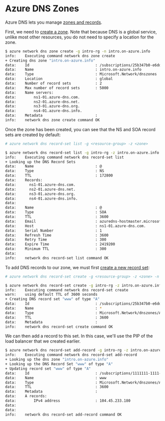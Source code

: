 Azure DNS Zones
===============
Azure DNS lets you manage [zones and records](https://docs.microsoft.com/en-us/azure/dns/dns-zones-records).

First, we need to [create a zone](https://docs.microsoft.com/en-us/azure/dns/dns-getstarted-create-dnszone-cli).  Note that because DNS is a global service, 
unlike most other resources, you do not need to specify a location for the zone.

```bash
$ azure network dns zone create -g intro-rg -n intro.on-azure.info
info:    Executing command network dns zone create
+ Creating dns zone "intro.on-azure.info"                                      
data:    Id                              : /subscriptions/25b347b0-e6dd-45c1-bb11-529e36438d8f/resourceGroups/intro-rg/providers/Microsoft.Network/dnszones/intro.on-azure.info
data:    Name                            : intro.on-azure.info
data:    Type                            : Microsoft.Network/dnszones
data:    Location                        : global
data:    Number of record sets           : 2
data:    Max number of record sets       : 5000
data:    Name servers:
data:        ns1-01.azure-dns.com.
data:        ns2-01.azure-dns.net.
data:        ns3-01.azure-dns.org.
data:        ns4-01.azure-dns.info.
data:    Metadata                        : 
info:    network dns zone create command OK
```

Once the zone has been created, you can see that the NS and SOA record sets
are created by default:

```bash
# azure network dns record-set list -g <resource-group> -z <zone>

$ azure network dns record-set list -g intro-rg -z intro.on-azure.info
info:    Executing command network dns record-set list
+ Looking up the DNS Record Sets                                               
data:    Name                            : @
data:    Type                            : NS
data:    TTL                             : 172800
data:    Records:
data:      ns1-01.azure-dns.com.
data:      ns2-01.azure-dns.net.
data:      ns3-01.azure-dns.org.
data:      ns4-01.azure-dns.info.
data:     
data:    Name                            : @
data:    Type                            : SOA
data:    TTL                             : 3600
data:    Email                           : azuredns-hostmaster.microsoft.com
data:    Host                            : ns1-01.azure-dns.com.
data:    Serial Number                   : 1
data:    Refresh Time                    : 3600
data:    Retry Time                      : 300
data:    Expire Time                     : 2419200
data:    Minimum TTL                     : 300
data:     
info:    network dns record-set list command OK
```

To add DNS records to our zone, we must first [create a new record set](https://docs.microsoft.com/en-us/azure/dns/dns-getstarted-create-recordset-cli):

```bash
# azure network dns record-set create -g <resource-group> -z <zone> -n <dns-name> -y <record-type>

$ azure network dns record-set create -g intro-rg -z intro.on-azure.info -n www -y A
info:    Executing command network dns record-set create
warn:    using default TTL of 3600 seconds
+ Creating DNS record set "www" of type "A"                                      
data:    Id                              : /subscriptions/25b347b0-e6dd-45c1-bb11-529e36438d8f/resourceGroups/intro-rg/providers/Microsoft.Network/dnszones/intro.on-azure.info/A/www
data:    Name                            : *
data:    Type                            : Microsoft.Network/dnszones/A
data:    TTL                             : 3600
data:    Metadata                        : 
info:    network dns record-set create command OK
```

We can then add a record to this set.  In this case, we'll use the PIP of 
the load balancer that we created earlier.

```bash
$ azure network dns record-set add-record -g intro-rg -z intro.on-azure.info -n www -y A -a 104.45.233.180
info:    Executing command network dns record-set add-record
+ Looking up the dns zone "intro.on-azure.info"                                
+ Looking up the DNS Record Set "www" of type "A"                              
+ Updating record set "www" of type "A"                                        
data:    Id                              : /subscriptions/1111111-1111-1111-1111-111111111111/resourceGroups/intro-rg/providers/Microsoft.Network/dnszones/intro.on-azure.info/A/*
data:    Name                            : www
data:    Type                            : Microsoft.Network/dnszones/A
data:    TTL                             : 3600
data:    Metadata                        : 
data:    A records:
data:        IPv4 address                : 104.45.233.180
data:     
data:     
info:    network dns record-set add-record command OK
```
